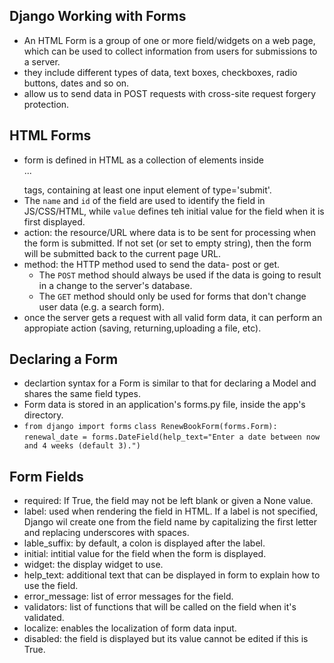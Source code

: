 ## Django Working with Forms

- An HTML Form is a group of one or more field/widgets on a web page, which can be used to collect information from users for submissions to a server.
- they include different types of data, text boxes, checkboxes, radio buttons, dates and so on.
- allow us to send data in POST requests with cross-site request forgery protection.

## HTML Forms

- form is defined in HTML as a collection of elements inside <form>...</form> tags, containing at least one input element of type='submit'.
- The `name` and `id` of the field are used to identify the field in JS/CSS/HTML, while `value` defines teh initial value for the field when it is first displayed.
- action: the resource/URL where data is to be sent for processing when the form is submitted. If not set (or set to empty string), then the form will be submitted back to the current page URL.
- method: the HTTP method used to send the data- post or get.
    - The `POST` method should always be used if the data is going to result in a change to the server's database.
    - The `GET` method should only be used for forms that don't change user data (e.g. a search form).
- once the server gets a request with all valid form data, it can perform an appropiate action (saving, returning,uploading a file, etc).

## Declaring a Form

- declartion syntax for a Form is similar to that for declaring a Model and shares the same field types.
- Form data is stored in an application's forms.py file, inside the app's directory.
- `from django import forms`
`class RenewBookForm(forms.Form):`
    `renewal_date = forms.DateField(help_text="Enter a date between now and 4 weeks (default 3).")`

## Form Fields

- required: If True, the field may not be left blank or given a None value.
- label: used when rendering the field in HTML. If a label is not specified, Django wil create one from the field name by capitalizing the first letter and replacing underscores with spaces.
- lable_suffix: by default, a colon is displayed after the label.
- initial: intitial value for the field when the form is displayed.
- widget: the display widget to use.
- help_text: additional text that can be displayed in form to explain how to use the field.
- error_message: list of error messages for the field.
- validators: list of functions that will be called on the field when it's validated.
- localize: enables the localization of form data input.
- disabled: the field is displayed but its value cannot be edited if this is True.